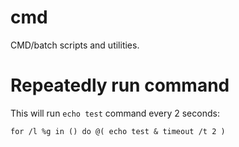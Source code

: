 # cmd

CMD/batch scripts and utilities.

# Repeatedly run command

This will run `echo test` command every 2 seconds:

    for /l %g in () do @( echo test & timeout /t 2 )
